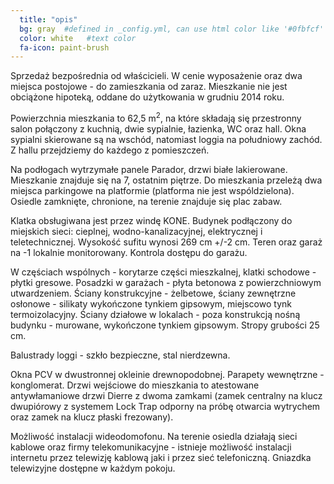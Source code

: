 ```yaml
---
  title: "opis"
  bg: gray  #defined in _config.yml, can use html color like '#0fbfcf'
  color: white   #text color
  fa-icon: paint-brush
---
```

Sprzedaż bezpośrednia od właścicieli. W cenie wyposażenie oraz dwa miejsca postojowe - do zamieszkania od zaraz. Mieszkanie nie jest obciążone hipoteką, oddane do użytkowania w grudniu 2014 roku.

Powierzchnia mieszkania to 62,5 m<sup>2</sup>, na które składają się przestronny salon połączony z kuchnią, dwie sypialnie, łazienka, WC oraz hall. Okna sypialni skierowane są na wschód, natomiast loggia na południowy zachód. Z hallu przejdziemy do każdego z pomieszczeń.

Na podłogach wytrzymałe panele Parador, drzwi białe lakierowane. Mieszkanie znajduje się na 7, ostatnim piętrze. Do mieszkania przeleżą dwa miejsca parkingowe na platformie (platforma nie jest wspóldzielona). Osiedle zamknięte, chronione, na terenie znajduje się plac zabaw.

Klatka obsługiwana jest przez windę KONE. Budynek podłączony do miejskich sieci: cieplnej, wodno-kanalizacyjnej, elektrycznej i teletechnicznej. Wysokość sufitu wynosi 269 cm +/-2 cm. Teren oraz garaż na -1 lokalnie monitorowany. Kontrola dostępu do garażu.

W częściach wspólnych - korytarze części mieszkalnej, klatki schodowe - płytki gresowe. Posadzki w garażach - płyta betonowa z powierzchniowym utwardzeniem. Ściany konstrukcyjne - żelbetowe, ściany zewnętrzne osłonowe - silikaty wykończone tynkiem gipsowym, miejscowo tynk termoizolacyjny. Ściany działowe w lokalach - poza konstrukcją nośną budynku - murowane, wykończone tynkiem gipsowym. Stropy grubości 25 cm.

Balustrady loggi - szkło bezpieczne, stal nierdzewna.

Okna PCV w dwustronnej okleinie drewnopodobnej. Parapety wewnętrzne - konglomerat. Drzwi wejściowe do mieszkania to atestowane antywłamaniowe drzwi Dierre z dwoma zamkami (zamek centralny na klucz dwupiórowy z systemem Lock Trap odporny na próbę otwarcia wytrychem oraz zamek na klucz płaski frezowany).

Możliwość instalacji wideodomofonu. Na terenie osiedla działają sieci kablowe oraz firmy telekomunikacyjne - istnieje możliwość instalacji internetu przez telewizję kablową jaki i przez sieć telefoniczną. Gniazdka telewizyjne dostępne w każdym pokoju.
